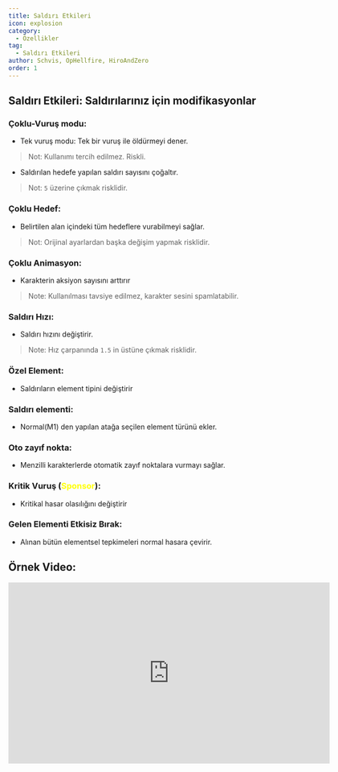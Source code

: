 ```yaml
---
title: Saldırı Etkileri
icon: explosion
category:
  - Özellikler
tag:
  - Saldırı Etkileri
author: Schvis, OpHellfire, HiroAndZero
order: 1
---
```


## Saldırı Etkileri: Saldırılarınız için modifikasyonlar

### Çoklu-Vuruş modu:
- Tek vuruş modu: Tek bir vuruş ile öldürmeyi dener.
> Not: Kullanımı tercih edilmez. Riskli.
- Saldırılan hedefe yapılan saldırı sayısını çoğaltır.
> Not: `5` üzerine çıkmak risklidir.
### Çoklu Hedef:
- Belirtilen alan içindeki tüm hedeflere vurabilmeyi sağlar.
> Not: Orijinal ayarlardan başka değişim yapmak risklidir.
### Çoklu Animasyon:
- Karakterin aksiyon sayısını arttırır
> Note: Kullanılması tavsiye edilmez, karakter sesini spamlatabilir.
### Saldırı Hızı:
- Saldırı hızını değiştirir.
> Note: Hız çarpanında `1.5` in üstüne çıkmak risklidir.
### Özel Element:
- Saldırıların element tipini değiştirir
### Saldırı elementi:
- Normal(M1) den yapılan atağa seçilen element türünü ekler.
### Oto zayıf nokta:
- Menzilli karakterlerde otomatik zayıf noktalara vurmayı sağlar.
### Kritik Vuruş (<span style='color:yellow;'>Sponsor</span>):
- Kritikal hasar olasılığını değiştirir
### Gelen Elementi Etkisiz Bırak:
- Alınan bütün elementsel tepkimeleri normal hasara çevirir.

## Örnek Video:

<div class="iframe-container"><iframe width="640" height="360" src="https://www.youtube.com/embed/1BdKwxBjWyg?list=PL5eI1Tb64p56g27qfYk7VuFTz4FK6YrKa" title="Korepi - Attack Effects" frameborder="0" allow="accelerometer; autoplay; clipboard-write; encrypted-media; gyroscope; picture-in-picture; web-share" allowfullscreen></iframe></div>
